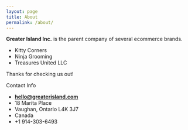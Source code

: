 ```yaml
---
layout: page
title: About
permalink: /about/
---
```

**Greater Island Inc.** is the parent company of several ecommerce brands.
* Kitty Corners
* Ninja Grooming
* Treasures United LLC

Thanks for checking us out!

Contact Info
* **hello@greaterisland.com**
* 18 Marita Place
* Vaughan, Ontario L4K 3J7
* Canada
* +1 914-303-6493
